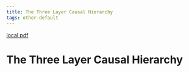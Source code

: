 ```yaml
---
title: The Three Layer Causal Hierarchy
tags: other-default
---
```


[local pdf](../../../pdfs/The%20Three%20Layer%20Causal%20Hierarchy.pdf)

# The Three Layer Causal Hierarchy
